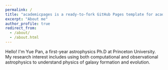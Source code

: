 ```yaml
---
permalink: /
title: "academicpages is a ready-to-fork GitHub Pages template for academic personal websites"
excerpt: "About me"
author_profile: true
redirect_from: 
  - /about/
  - /about.html
---
```


Hello! I'm Yue Pan, a first-year astrophysics Ph.D at Princeton University. My research interest includes using both computational and observational astrophysics to understand physics of galaxy formation and evolution. 
